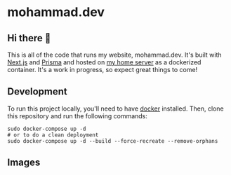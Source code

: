 # mohammad.dev

## Hi there 👋
This is all of the code that runs my website, mohammad.dev. It's built with [Next.js](https://nextjs.org/) and [Prisma](https://www.prisma.io/) and hosted on [my home server](https://github.com/hackrmomo/home_server) as a dockerized container. It's a work in progress, so expect great things to come!

## Development
To run this project locally, you'll need to have [docker](https://www.docker.com/) installed. Then, clone this repository and run the following commands:

```
sudo docker-compose up -d
# or to do a clean deployment
sudo docker-compose up -d --build --force-recreate --remove-orphans
```

## Images
